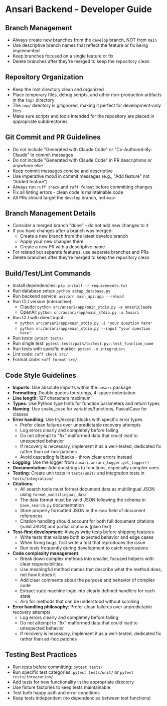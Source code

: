 # Ansari Backend - Developer Guide

## Branch Management
- Always create new branches from the `develop` branch, NOT from `main`
- Use descriptive branch names that reflect the feature or fix being implemented
- Keep branches focused on a single feature or fix
- Delete branches after they're merged to keep the repository clean

## Repository Organization
- Keep the root directory clean and organized
- Place temporary files, debug scripts, and other non-production artifacts in the `tmp/` directory
- The `tmp/` directory is gitignored, making it perfect for development-only files
- Make sure scripts and tools intended for the repository are placed in appropriate subdirectories

## Git Commit and PR Guidelines
- Do not include "Generated with Claude Code" or "Co-Authored-By: Claude" in commit messages
- Do not include "Generated with Claude Code" in PR descriptions or anywhere else
- Keep commit messages concise and descriptive
- Use imperative mood in commit messages (e.g., "Add feature" not "Added feature")
- Always run `ruff check` and `ruff format` before committing changes
- Fix all linting errors - clean code is maintainable code
- All PRs should target the `develop` branch, not `main`

## Branch Management Details
- Consider a merged branch "done" - do not add new changes to it
- If you have changes after a branch was merged:
  - Create a new branch from the latest develop branch
  - Apply your new changes there
  - Create a new PR with a descriptive name
- For related but separate features, use separate branches and PRs
- Delete branches after they're merged to keep the repository clean

## Build/Test/Lint Commands
- Install dependencies: `pip install -r requirements.txt`
- Run database setup: `python setup_database.py`
- Run backend service: `uvicorn main_api:app --reload`
- Run CLI version (interactive): 
  - Claude: `python src/ansari/app/main_stdio.py -a AnsariClaude`
  - OpenAI: `python src/ansari/app/main_stdio.py -a Ansari`
- Run CLI with direct input:
  - `python src/ansari/app/main_stdio.py -i "your question here"` 
  - `python src/ansari/app/main_stdio.py --input "your question here"`
- Run tests: `pytest tests/`
- Run single test: `pytest tests/path/to/test.py::test_function_name`
- Run tests with specific marker: `pytest -m integration`
- Lint code: `ruff check src/`
- Format code: `ruff format src/`

## Code Style Guidelines
- **Imports**: Use absolute imports within the `ansari` package
- **Formatting**: Double quotes for strings, 4-space indentation
- **Line length**: 127 characters maximum
- **Types**: Use Python type hints for function parameters and return types
- **Naming**: Use snake_case for variables/functions, PascalCase for classes
- **Error handling**: Use try/except blocks with specific error types
  - Prefer clean failures over unpredictable recovery attempts
  - Log errors clearly and completely before failing
  - Do not attempt to "fix" malformed data that could lead to unexpected behavior
  - If recovery is necessary, implement it as a well-tested, dedicated fix rather than ad-hoc patches
  - Avoid cascading fallbacks - throw clear errors instead
- **Logging**: Use the logger from `ansari.ansari_logger.get_logger()`
- **Documentation**: Add docstrings to functions, especially complex ones
- **Testing**: Create unit tests in `tests/unit/` and integration tests in `tests/integration/`
- **Citations**: 
  - All search tools must format document data as multilingual JSON using `format_multilingual_data`
  - The data format must be valid JSON following the schema in `base_search.py` documentation
  - Store properly formatted JSON in the `data` field of document references
  - Citation handling should account for both full document citations (valid JSON) and partial citations (plain text)
- **Test-first development**: Always write tests before shipping features
  - Write tests that validate both expected behavior and edge cases
  - When fixing bugs, first write a test that reproduces the issue
  - Run tests frequently during development to catch regressions
- **Code complexity management**:
  - Break down complex methods into smaller, focused helpers with clear responsibilities
  - Use meaningful method names that describe what the method does, not how it does it
  - Add clear comments about the purpose and behavior of complex code
  - Extract state machine logic into clearly defined handlers for each state
  - Aim for methods that can be understood without scrolling
- **Error handling philosophy**: Prefer clean failures over unpredictable recovery attempts
  - Log errors clearly and completely before failing
  - Do not attempt to "fix" malformed data that could lead to unexpected behavior
  - If recovery is necessary, implement it as a well-tested, dedicated fix rather than ad-hoc patches

## Testing Best Practices
- Run tests before committing: `pytest tests/`
- Run specific test categories: `pytest tests/unit/` or `pytest tests/integration/`
- Add tests for new functionality in the appropriate directory
- Use fixture factories to keep tests maintainable
- Test both happy path and error conditions
- Keep tests independent (no dependencies between test functions)